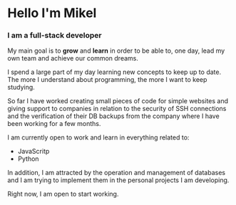 # Hello I'm Mikel

### I am a full-stack developer

My main goal is to **grow** and **learn** in order to be able to, one day, lead my own team and achieve our common dreams.

I spend a large part of my day learning new concepts to keep up to date. The more I understand about programming, the more I want to keep studying.

So far I have worked creating small pieces of code for simple websites and giving support to companies in relation to the security of SSH connections and the verification of their DB backups from the company where I have been working for a few months.

I am currently open to work and learn in everything related to:

- JavaScritp
- Python

In addition, I am attracted by the operation and management of databases and I am trying to implement them in the personal projects I am developing.

Right now, I am open to start working.